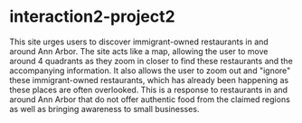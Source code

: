 # interaction2-project2

This site urges users to discover immigrant-owned restaurants in and around Ann Arbor. The site acts like a map, allowing the user to move around 4 quadrants as they zoom in closer to find these restaurants and the accompanying information. It also allows the user to zoom out and "ignore" these immigrant-owned restaurants, which has already been happening as these places are often overlooked. This is a response to restaurants in and around Ann Arbor that do not offer authentic food from the claimed regions as well as bringing awareness to small businesses.
